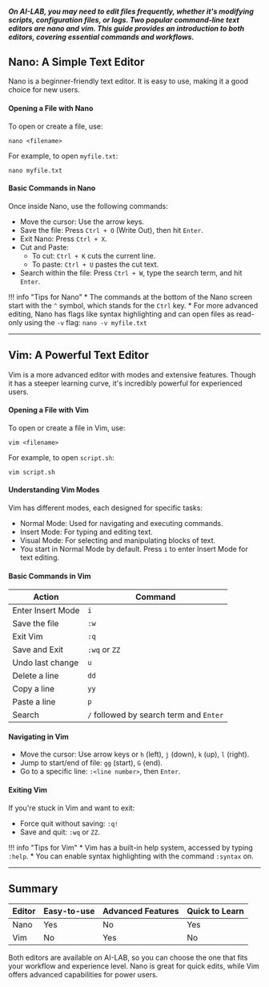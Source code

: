 ##### On AI-LAB, you may need to edit files frequently, whether it's modifying scripts, configuration files, or logs. Two popular command-line text editors are nano and vim. This guide provides an introduction to both editors, covering essential commands and workflows.

## Nano: A Simple Text Editor
Nano is a beginner-friendly text editor. It is easy to use, making it a good choice for new users.

#### Opening a File with Nano
To open or create a file, use:

```
nano <filename>
```

For example, to open `myfile.txt`:

```
nano myfile.txt
```

#### Basic Commands in Nano
Once inside Nano, use the following commands:

* Move the cursor: Use the arrow keys.
* Save the file: Press `Ctrl + O` (Write Out), then hit `Enter`.
* Exit Nano: Press `Ctrl + X`.
* Cut and Paste:
    * To cut: `Ctrl + K` cuts the current line.
    * To paste: `Ctrl + U` pastes the cut text.
* Search within the file: Press `Ctrl + W`, type the search term, and hit `Enter`.

!!! info "Tips for Nano"
    * The commands at the bottom of the Nano screen start with the `^` symbol, which stands for the `Ctrl` key.
    * For more advanced editing, Nano has flags like syntax highlighting and can open files as read-only using the `-v` flag:
    ```
    nano -v myfile.txt
    ```

---

## Vim: A Powerful Text Editor
Vim is a more advanced editor with modes and extensive features. Though it has a steeper learning curve, it's incredibly powerful for experienced users.

#### Opening a File with Vim
To open or create a file in Vim, use:

```
vim <filename>
```

For example, to open `script.sh`:

```
vim script.sh
```

#### Understanding Vim Modes
Vim has different modes, each designed for specific tasks:

* Normal Mode: Used for navigating and executing commands.
* Insert Mode: For typing and editing text.
* Visual Mode: For selecting and manipulating blocks of text.
* You start in Normal Mode by default. Press `i` to enter Insert Mode for text editing.

#### Basic Commands in Vim
| Action | Command |
| --- | --- |
| Enter Insert Mode	| `i` |
| Save the file | `:w` |
| Exit Vim | `:q` |
| Save and Exit | `:wq` or `ZZ` |
| Undo last change | `u` |
| Delete a line | `dd` |
| Copy a line | `yy` |
| Paste a line | `p` |
| Search | `/` followed by search term and `Enter` |

#### Navigating in Vim
* Move the cursor: Use arrow keys or `h` (left), `j` (down), `k` (up), `l` (right).
* Jump to start/end of file: `gg` (start), `G` (end).
* Go to a specific line: `:<line number>`, then `Enter`.

#### Exiting Vim
If you're stuck in Vim and want to exit:

* Force quit without saving: `:q!`
* Save and quit: `:wq` or `ZZ`.

!!! info "Tips for Vim"
    * Vim has a built-in help system, accessed by typing `:help`.
    * You can enable syntax highlighting with the command `:syntax` on.

---

## Summary
| Editor | Easy-to-use | Advanced Features | Quick to Learn |
| --- | --- | --- | --- |
| Nano | Yes | No | Yes |
| Vim | No | Yes | No |

Both editors are available on AI-LAB, so you can choose the one that fits your workflow and experience level. Nano is great for quick edits, while Vim offers advanced capabilities for power users.